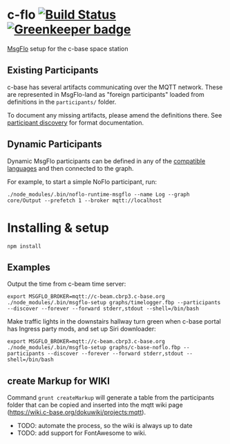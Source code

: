# c-flo [![Build Status](https://travis-ci.org/c-base/c-flo.svg?branch=master)](https://travis-ci.org/c-base/c-flo) [![Greenkeeper badge](https://badges.greenkeeper.io/c-base/c-flo.svg)](https://greenkeeper.io/)

[MsgFlo](https://github.com/msgflo/msgflo#readme) setup for the c-base space station

## Existing Participants

c-base has several artifacts communicating over the MQTT network. These are represented in MsgFlo-land as "foreign participants" loaded from definitions in the `participants/` folder.

To document any missing artifacts, please amend the definitions there. See [participant discovery](https://github.com/msgflo/msgflo#participant-discovery) for format documentation.

## Dynamic Participants

Dynamic MsgFlo participants can be defined in any of the [compatible languages](https://github.com/msgflo) and then connected to the graph.

For example, to start a simple NoFlo participant, run:

```
./node_modules/.bin/noflo-runtime-msgflo --name Log --graph core/Output --prefetch 1 --broker mqtt://localhost
```

# Installing & setup

    npm install

## Examples

Output the time from c-beam time server:

    export MSGFLO_BROKER=mqtt://c-beam.cbrp3.c-base.org
    ./node_modules/.bin/msgflo-setup graphs/timelogger.fbp --participants --discover --forever --forward stderr,stdout --shell=/bin/bash

Make traffic lights in the downstairs hallway turn green when c-base portal has Ingress party mods, and set up Siri downloader:

    export MSGFLO_BROKER=mqtt://c-beam.cbrp3.c-base.org
    ./node_modules/.bin/msgflo-setup graphs/c-base-noflo.fbp --participants --discover --forever --forward stderr,stdout --shell=/bin/bash

## create Markup for WIKI

Command  `grunt createMarkup` will generate a table from the participants folder that can be copied and inserted into the mqtt wiki page (https://wiki.c-base.org/dokuwiki/projects:mqtt).

* TODO: automate the process, so the wiki is always up to date
* TODO: add support for FontAwesome to wiki.
